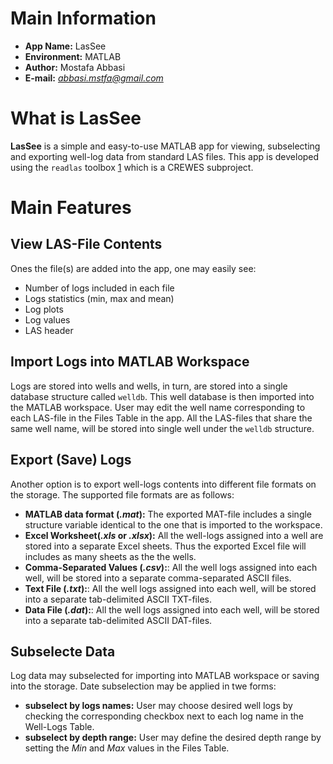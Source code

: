 # Main Information
- **App Name:**    LasSee
- **Environment:**    MATLAB
- **Author:**    Mostafa Abbasi
- **E-mail:**    [*abbasi.mstfa@gmail.com*](abbasi.mstfa@gmail.com)


# What is LasSee
**LasSee** is a simple and easy-to-use MATLAB app for viewing, subselecting and exporting well-log data from standard LAS files. This app is developed using the `readlas` toolbox [1](https://www.crewes.org/Documents/ResearchReports/2013/CRR201331.pdf) which is a CREWES subproject.

# Main Features
## View LAS-File Contents
Ones the file(s) are added into the app, one may easily see:
- Number of logs included in each file
- Logs statistics (min, max and mean)
- Log plots
- Log values
- LAS header

## Import Logs into MATLAB Workspace
Logs are stored into wells and wells, in turn, are stored into a single database structure called `welldb`. This well database is then imported into the MATLAB workspace. User may edit the well name corresponding to each LAS-file in the Files Table in the app. All the LAS-files that share the same well name, will be stored into single well under the `welldb` structure.

## Export (Save) Logs 
Another option is to export well-logs contents into different file formats on the storage. The supported file formats are as follows:
- **MATLAB data format (*.mat*):** The exported MAT-file includes a single structure variable identical to the one that is imported to the workspace. 
- **Excel Worksheet(*.xls* or *.xlsx*):** All the well-logs assigned into a well are stored into a separate Excel sheets. Thus the exported Excel file will includes as many sheets as the the wells.
- **Comma-Separated Values (*.csv*):**: All the well logs assigned into each well, will be stored into a separate comma-separated ASCII files.
- **Text File (*.txt*):**: All the well logs assigned into each well, will be stored into a separate tab-delimited ASCII TXT-files. 
- **Data File (*.dat*):**: All the well logs assigned into each well, will be stored into a separate tab-delimited ASCII DAT-files. 

## Subselecte Data
Log data may subselected for importing into MATLAB workspace or saving into the storage. Date subselection may be applied in twe forms:
- **subselect by logs names:** User may choose desired well logs by checking the corresponding checkbox next to each log name in the Well-Logs Table.
- **subselect by depth range:** User may define the desired depth range by setting the *Min* and *Max* values in the Files Table.


